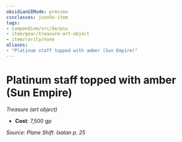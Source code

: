 ```yaml
---
obsidianUIMode: preview
cssclasses: json5e-item
tags:
- compendium/src/5e/psx
- item/gear/treasure-art-object
- item/rarity/none
aliases: 
- "Platinum staff topped with amber (Sun Empire)"
---
```

# Platinum staff topped with amber (Sun Empire)
*Treasure (art object)*  

- **Cost**: 7,500 gp

*Source: Plane Shift: Ixalan p. 25*